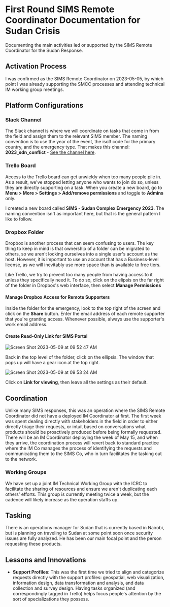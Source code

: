 # First Round SIMS Remote Coordinator Documentation for Sudan Crisis

Documenting the main activities led or supported by the SIMS Remote Coordinator for the Sudan Response. 

## Activation Process

I was confirmed as the SIMS Remote Coordinator on 2023-05-05, by which point I was already supporting the SMCC processes and attending technical IM working group meetings. 

## Platform Configurations

### Slack Channel

The Slack channel is where we will coordinate on tasks that come in from the field and assign them to the relevant SIMS member. The naming convention is to use the year of the event, the iso3 code for the primary country, and the emergency type. That makes this channel: **2023_sdn_conflict** - [See the channel here](https://slack.com/app_redirect?channel=C056G7CHP6X).

### Trello Board

Access to the Trello board can get unwieldy when too many people pile in. As a result, we've stopped letting anyone who wants to join do so, unless they are directly supporting on a task. When you create a new board, go to **Menu > More > Settings > Add/remove permissions** and toggle to **Admins** only.

I created a new board called **SIMS - Sudan Complex Emergency 2023**. The naming convention isn't as important here, but that is the general pattern I like to follow.

### Dropbox Folder

Dropbox is another process that can seem confusing to users. The key thing to keep in mind is that ownership of a folder can be migrated to others, so we aren't locking ourselves into a single user's account as the host. However, it is important to use an account that has a Business-level license, as we will inevitably use more space than is available to free tiers. 

Like Trello, we try to prevent too many people from having access to it unless they specifically need it. To do so, click on the elipsis on the far right of the folder in Dropbox's web interface, then select **Manage Permissions**

#### Manage Dropbox Access for Remote Supporters

Inside the folder for the emergency, look to the top right of the screen and click on the **Share** button. Enter the email address of each remote supporter that you're granting access. Whenever possible, always use the supporter's work email address.

#### Create Read-Only Link for SIMS Portal

![Screen Shot 2023-05-09 at 09 52 47 AM](https://github.com/JonathanGarro/SIMS-Sudan/assets/8890661/3782aec2-5efe-4217-bc56-5496686f7de3)

Back in the top level of the folder, click on the ellipsis. The window that pops up will have a gear icon at the top right.

![Screen Shot 2023-05-09 at 09 53 24 AM](https://github.com/JonathanGarro/SIMS-Sudan/assets/8890661/5ac59782-bd7b-4a5a-aa18-fec80559d834)

Click on **Link for viewing**, then leave all the settings as their default.

## Coordination

Unlike many SIMS responses, this was an operation where the SIMS Remote Coordinator did not have a deployed IM Coordinator at first. The first week was spent dealing directly with stakeholders in the field in order to either directly triage their requests, or intuit based on conversations what products should be proactively produced before being formally requested. There will be an IM Coordinator deploying the week of May 15, and when they arrive, the coordination process will revert back to standard practice where the IM Co manages the process of identifying the requests and communicating them to the SIMS Co, who in turn facilitates the tasking out to the network.

### Working Groups

We have set up a joint IM Technical Working Group with the ICRC to facilitate the sharing of resources and ensure we aren't duplicating each others' efforts. This group is currently meeting twice a week, but the cadence will likely increase as the operation staffs up.

## Tasking

There is an operations manager for Sudan that is currently based in Nairobi, but is planning on traveling to Sudan at some point soon once security issues are fully analyzed. He has been our main focal point and the person requesting these products.

## Lessons and Innovations

- **Support Profiles**: This was the first time we tried to align and categorize requests directly with the support profiles: geospatial, web visualization, information design, data transformation and analysis, and data collection and survey design. Having tasks organized (and correspondingly tagged in Trello) helps focus people's attention by the sort of specializations they possess.

